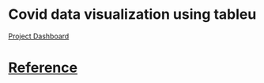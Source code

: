 # Covid data visualization using tableu

[Project Dashboard](https://public.tableau.com/app/profile/saugat.pandey/viz/Covid_dashboard_16864084598940/Dashboard1?publish=yes) 

# [Reference](https://github.com/AlexTheAnalyst/PortfolioProjects)
